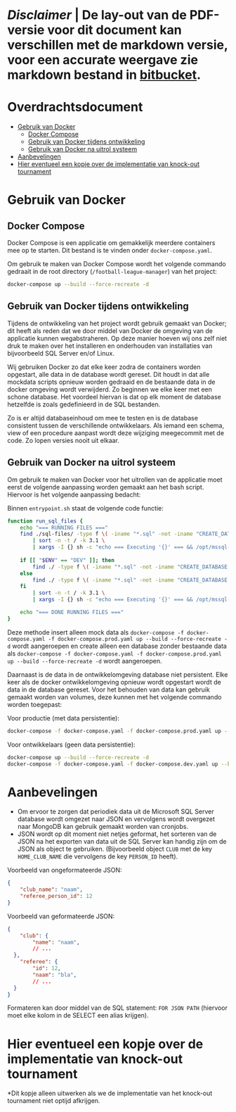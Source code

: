 # ***Disclaimer*** | De lay-out van de PDF-versie voor dit document kan verschillen met de markdown versie, voor een accurate weergave zie markdown bestand in [bitbucket](https://isebitbucket.aimsites.nl/projects/S22122A4/repos/football-league-manager/browse/docs).

# Overdrachtsdocument

- [Gebruik van Docker](#gebruik-van-docker)
	- [Docker Compose](#docker-compose)
	- [Gebruik van Docker tijdens ontwikkeling](#gebruik-van-docker-tijdens-ontwikkeling)
	- [Gebruik van Docker na uitrol systeem](#gebruik-van-docker-na-uitrol-systeem)
- [Aanbevelingen](#aanbevelingen)
- [Hier eventueel een kopje over de implementatie van knock-out tournament](#hier-eventueel-een-kopje-over-de-implementatie-van-knock-out-tournament)

# Gebruik van Docker

## Docker Compose

Docker Compose is een applicatie om gemakkelijk meerdere containers mee op te starten. Dit bestand is te vinden onder `docker-compose.yaml`.

Om gebruik te maken van Docker Compose wordt het volgende commando gedraait in de root directory (`/football-league-manager`) van het project: 

```bash
docker-compose up --build --force-recreate -d
```

## Gebruik van Docker tijdens ontwikkeling

Tijdens de ontwikkeling van het project wordt gebruik gemaakt van Docker; dit heeft als reden dat we door middel van Docker de omgeving van de applicatie kunnen wegabstraheren. Op deze manier hoeven wij ons zelf niet druk te maken over het installeren en onderhouden van installaties van bijvoorbeeld SQL Server en/of Linux.

Wij gebruiken Docker zo dat elke keer zodra de containers worden opgestart, alle data in de database wordt gereset. Dit houdt in dat alle mockdata scripts opnieuw worden gedraaid en de bestaande data in de docker omgeving wordt verwijderd. Zo beginnen we elke keer met een schone database. Het voordeel hiervan is dat op elk moment de database hetzelfde is zoals gedefinieerd in de SQL bestanden.

Zo is er altijd databaseinhoud om mee te testen en is de database consistent tussen de verschillende ontwikkelaars. Als iemand een schema, view of een procedure aanpast wordt deze wijziging meegecommit met de code. Zo lopen versies nooit uit elkaar.

## Gebruik van Docker na uitrol systeem

Om gebruik te maken van Docker voor het uitrollen van de applicatie moet eerst de volgende aanpassing worden gemaakt aan het bash script. Hiervoor is het volgende aanpassing bedacht: 

Binnen `entrypoint.sh` staat de volgende code functie:

```bash
function run_sql_files {
	echo "=== RUNNING FILES ==="
	find ./sql-files/ -type f \( -iname "*.sql" -not -iname "CREATE_DATABASE.sql" \) \
		| sort -n -t / -k 3.1 \
		| xargs -I {} sh -c "echo === Executing '{}' === && /opt/mssql-tools/bin/sqlcmd -S 'localhost' -U 'sa' -P 'Football!' -d 'flm' -i {}"
	
	if [[ "$ENV" == "DEV" ]]; then
		find ./ -type f \( -iname "*.sql" -not -iname "CREATE_DATABASE.sql" \)
	else
		find ./ -type f \( -iname "*.sql" -not -iname "CREATE_DATABASE.sql" -not -iname "*-INSERT_*.sql" \)
	fi
        | sort -n -t / -k 3.1 \
        | xargs -I {} sh -c "echo === Executing '{}' === && /opt/mssql-tools/bin/sqlcmd -S 'localhost' -U 'sa' -P 'Football!' -d 'flm' -i {}"

	echo "=== DONE RUNNING FILES ==="
}
```

Deze methode insert alleen mock data als `docker-compose -f docker-compose.yaml -f docker-compose.prod.yaml up --build --force-recreate -d` wordt aangeroepen en create alleen een database zonder bestaande data als `docker-compose -f docker-compose.yaml -f docker-compose.prod.yaml up --build --force-recreate -d` wordt aangeroepen.

Daarnaast is de data in de ontwikkelomgeving database niet persistent. Elke keer als de docker ontwikkelomgeving opnieuw wordt opgestart wordt de data in de database gereset. Voor het behouden van data kan gebruik gemaakt worden van volumes, deze kunnen met het volgende commando worden toegepast:

Voor productie (met data persistentie):

```bash
docker-compose -f docker-compose.yaml -f docker-compose.prod.yaml up --build --force-recreate -d
```

Voor ontwikkelaars (geen data persistentie):

```bash
docker-compose up --build --force-recreate -d
docker-compose -f docker-compose.yaml -f docker-compose.dev.yaml up --build --force-recreate -d
```

# Aanbevelingen

- Om ervoor te zorgen dat periodiek data uit de Microsoft SQL Server database wordt omgezet naar JSON en vervolgens wordt overgezet naar MongoDB kan gebruik gemaakt worden van cronjobs.
- JSON wordt op dit moment niet netjes geformat, het sorteren van de JSON na het exporten van data uit de SQL Server kan handig zijn om de JSON als object te gebruiken. (Bijvoorbeeld object `CLUB` met de key `HOME_CLUB_NAME` die vervolgens de key `PERSON_ID` heeft).

Voorbeeld van ongeformateerde JSON:

```json
{
	"club_name": "naam",
	"referee_person_id": 12
}
```

Voorbeeld van geformateerde JSON:

```json
{
	"club": {
    	"name": "naam",
    	// ...
  },
  	"referee": {
    	"id": 12,
    	"naam": "bla",
    	// ...
  }
}
```

Formateren kan door middel van de SQL statement: `FOR JSON PATH` (hiervoor moet elke kolom in de SELECT een alias krijgen).

# Hier eventueel een kopje over de implementatie van knock-out tournament

*Dit kopje alleen uitwerken als we de implementatie van het knock-out tournament niet optijd afkrijgen.


